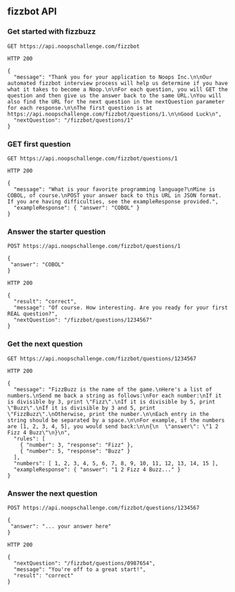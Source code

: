 
## fizzbot API


### Get started with fizzbuzz

`GET https://api.noopschallenge.com/fizzbot`

`HTTP 200`

```
{
  "message": "Thank you for your application to Noops Inc.\n\nOur automated fizzbot interview process will help us determine if you have what it takes to become a Noop.\n\nFor each question, you will GET the question and then give us the answer back to the same URL.\nYou will also find the URL for the next question in the nextQuestion parameter for each response.\n\nThe first question is at https://api.noopschallenge.com/fizzbot/questions/1.\n\nGood Luck\n",
  "nextQuestion": "/fizzbot/questions/1"
}
```


### GET first question

`GET https://api.noopschallenge.com/fizzbot/questions/1`

`HTTP 200`

```
{
  "message": "What is your favorite programming language?\nMine is COBOL, of course.\nPOST your answer back to this URL in JSON format. If you are having difficulties, see the exampleResponse provided.",
  "exampleResponse": { "answer": "COBOL" }
}
```


### Answer the starter question

`POST https://api.noopschallenge.com/fizzbot/questions/1`


```
{
 "answer": "COBOL"
}
```

`HTTP 200`

```
{
  "result": "correct",
  "message": "Of course. How interesting. Are you ready for your first REAL question?",
  "nextQuestion": "/fizzbot/questions/1234567"
}
```


### Get the next question

`GET https://api.noopschallenge.com/fizzbot/questions/1234567`

`HTTP 200`

```
{
  "message": "FizzBuzz is the name of the game.\nHere's a list of numbers.\nSend me back a string as follows:\nFor each number:\nIf it is divisible by 3, print \"Fizz\".\nIf it is divisible by 5, print \"Buzz\".\nIf it is divisible by 3 and 5, print \"FizzBuzz\".\nOtherwise, print the number.\n\nEach entry in the string should be separated by a space.\n\nFor example, if the numbers are [1, 2, 3, 4, 5], you would send back:\n\n{\n  \"answer\": \"1 2 Fizz 4 Buzz\"\n}\n",
  "rules": [
    { "number": 3, "response": "Fizz" },
    { "number": 5, "response": "Buzz" }
  ],
  "numbers": [ 1, 2, 3, 4, 5, 6, 7, 8, 9, 10, 11, 12, 13, 14, 15 ],
  "exampleResponse": { "answer": "1 2 Fizz 4 Buzz..." }
}
```


### Answer the next question

`POST https://api.noopschallenge.com/fizzbot/questions/1234567`


```
{
 "answer": "... your answer here"
}
```

`HTTP 200`

```
{
  "nextQuestion": "/fizzbot/questions/0987654",
  "message": "You're off to a great start!",
  "result": "correct"
}
```
